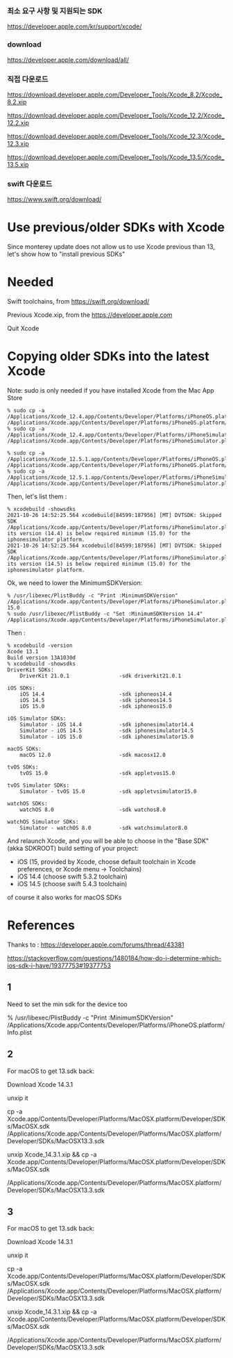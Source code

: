 
### 최소 요구 사항 및 지원되는 SDK

https://developer.apple.com/kr/support/xcode/

### download 
https://developer.apple.com/download/all/

### 직접 다운로드 
https://download.developer.apple.com/Developer_Tools/Xcode_8.2/Xcode_8.2.xip

https://download.developer.apple.com/Developer_Tools/Xcode_12.2/Xcode_12.2.xip

https://download.developer.apple.com/Developer_Tools/Xcode_12.3/Xcode_12.3.xip

https://download.developer.apple.com/Developer_Tools/Xcode_13.5/Xcode_13.5.xip


### swift 다운로드

https://www.swift.org/download/


# Use previous/older SDKs with Xcode

Since monterey update does not allow us to use Xcode previous than 13, let's show how to "install previous SDKs"

# Needed

Swift toolchains, from https://swift.org/download/

Previous Xcode.xip, from the https://developer.apple.com

Quit Xcode

# Copying older SDKs into the latest Xcode

Note: sudo is only needed if you have installed Xcode from the Mac App Store

```
% sudo cp -a /Applications/Xcode_12.4.app/Contents/Developer/Platforms/iPhoneOS.platform/Developer/SDKs/iPhoneOS.sdk /Applications/Xcode.app/Contents/Developer/Platforms/iPhoneOS.platform/Developer/SDKs/iPhoneOS14.4.sdk
% sudo cp -a /Applications/Xcode_12.4.app/Contents/Developer/Platforms/iPhoneSimulator.platform/Developer/SDKs/iPhoneSimulator.sdk /Applications/Xcode.app/Contents/Developer/Platforms/iPhoneSimulator.platform/Developer/SDKs/iPhoneSimulator14.4.sdk
```

```
% sudo cp -a /Applications/Xcode_12.5.1.app/Contents/Developer/Platforms/iPhoneOS.platform/Developer/SDKs/iPhoneOS.sdk /Applications/Xcode.app/Contents/Developer/Platforms/iPhoneOS.platform/Developer/SDKs/iPhoneOS14.5.sdk
% sudo cp -a /Applications/Xcode_12.5.1.app/Contents/Developer/Platforms/iPhoneSimulator.platform/Developer/SDKs/iPhoneSimulator.sdk /Applications/Xcode.app/Contents/Developer/Platforms/iPhoneSimulator.platform/Developer/SDKs/iPhoneSimulator14.5.sdk
```

Then, let's list them :

```
% xcodebuild -showsdks
2021-10-26 14:52:25.564 xcodebuild[84599:187956] [MT] DVTSDK: Skipped SDK /Applications/Xcode.app/Contents/Developer/Platforms/iPhoneSimulator.platform/Developer/SDKs/iPhoneSimulator14.4.sdk; its version (14.4) is below required minimum (15.0) for the iphonesimulator platform.
2021-10-26 14:52:25.564 xcodebuild[84599:187956] [MT] DVTSDK: Skipped SDK /Applications/Xcode.app/Contents/Developer/Platforms/iPhoneSimulator.platform/Developer/SDKs/iPhoneSimulator14.5.sdk; its version (14.5) is below required minimum (15.0) for the iphonesimulator platform.
```

Ok, we need to lower the MinimumSDKVersion:

```
% /usr/libexec/PlistBuddy -c "Print :MinimumSDKVersion" /Applications/Xcode.app/Contents/Developer/Platforms/iPhoneSimulator.platform/Info.plist
15.0
% sudo /usr/libexec/PlistBuddy -c "Set :MinimumSDKVersion 14.4" /Applications/Xcode.app/Contents/Developer/Platforms/iPhoneSimulator.platform/Info.plist
```

Then :
```
% xcodebuild -version
Xcode 13.1
Build version 13A1030d
% xcodebuild -showsdks
DriverKit SDKs:
	DriverKit 21.0.1              	-sdk driverkit21.0.1

iOS SDKs:
	iOS 14.4                      	-sdk iphoneos14.4
	iOS 14.5                      	-sdk iphoneos14.5
	iOS 15.0                      	-sdk iphoneos15.0

iOS Simulator SDKs:
	Simulator - iOS 14.4          	-sdk iphonesimulator14.4
	Simulator - iOS 14.5          	-sdk iphonesimulator14.5
	Simulator - iOS 15.0          	-sdk iphonesimulator15.0

macOS SDKs:
	macOS 12.0                    	-sdk macosx12.0

tvOS SDKs:
	tvOS 15.0                     	-sdk appletvos15.0

tvOS Simulator SDKs:
	Simulator - tvOS 15.0         	-sdk appletvsimulator15.0

watchOS SDKs:
	watchOS 8.0                   	-sdk watchos8.0

watchOS Simulator SDKs:
	Simulator - watchOS 8.0       	-sdk watchsimulator8.0
```

And relaunch Xcode, and you will be able to choose in the "Base SDK" (akka SDKROOT) build setting of your project:
- iOS (15, provided by Xcode, choose default toolchain in Xcode preferences, or Xcode menu -> Toolchains)
- iOS 14.4 (choose swift 5.3.2 toolchain)
- iOS 14.5 (choose swift 5.4.3 toolchain) 

of course it also works for macOS SDKs

# References

Thanks to :
https://developer.apple.com/forums/thread/43381 

https://stackoverflow.com/questions/1480184/how-do-i-determine-which-ios-sdk-i-have/19377753#19377753


## 1
Need to set the min sdk for the device too

% /usr/libexec/PlistBuddy -c "Print :MinimumSDKVersion" /Applications/Xcode.app/Contents/Developer/Platforms/iPhoneOS.platform/Info.plist

## 2
For macOS to get 13.sdk back:

Download Xcode 14.3.1

unxip it

cp -a Xcode.app/Contents/Developer/Platforms/MacOSX.platform/Developer/SDKs/MacOSX.sdk /Applications/Xcode.app/Contents/Developer/Platforms/MacOSX.platform/Developer/SDKs/MacOSX13.3.sdk

unxip Xcode_14.3.1.xip && cp -a Xcode.app/Contents/Developer/Platforms/MacOSX.platform/Developer/SDKs/MacOSX.sdk 

/Applications/Xcode.app/Contents/Developer/Platforms/MacOSX.platform/Developer/SDKs/MacOSX13.3.sdk


## 3

For macOS to get 13.sdk back:

Download Xcode 14.3.1

unxip it

cp -a Xcode.app/Contents/Developer/Platforms/MacOSX.platform/Developer/SDKs/MacOSX.sdk /Applications/Xcode.app/Contents/Developer/Platforms/MacOSX.platform/Developer/SDKs/MacOSX13.3.sdk

unxip Xcode_14.3.1.xip && cp -a Xcode.app/Contents/Developer/Platforms/MacOSX.platform/Developer/SDKs/MacOSX.sdk 

/Applications/Xcode.app/Contents/Developer/Platforms/MacOSX.platform/Developer/SDKs/MacOSX13.3.sdk




